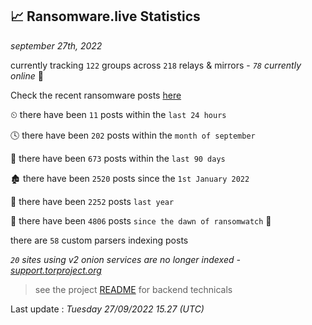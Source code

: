 
## 📈 Ransomware.live Statistics
_september 27th, 2022_

currently tracking `122` groups across `218` relays & mirrors - _`78` currently online_ 📡

Check the recent ransomware posts [here](https://www.ransomware.live/#/recentposts)


⏲ there have been `11` posts within the `last 24 hours`

🕓 there have been `202` posts within the `month of september`

📅 there have been `673` posts within the `last 90 days`

🏚 there have been `2520` posts since the `1st January 2022`

🚀 there have been `2252` posts `last year`

🦕 there have been `4806` posts `since the dawn of ransomwatch` 🐣

there are `58` custom parsers indexing posts

_`20` sites using v2 onion services are no longer indexed - [support.torproject.org](https://support.torproject.org/onionservices/v2-deprecation/)_

> see the project [README](https://github.com/jmousqueton/ransomwatch#readme) for backend technicals



Last update : _Tuesday 27/09/2022 15.27 (UTC)_

